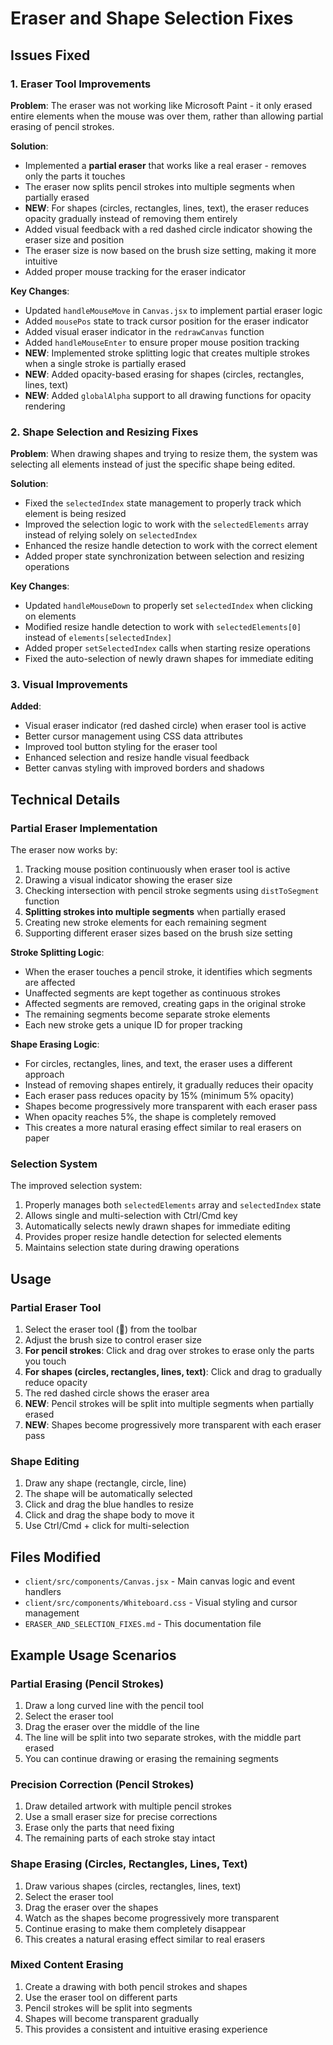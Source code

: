# Eraser and Shape Selection Fixes

## Issues Fixed

### 1. Eraser Tool Improvements

**Problem**: The eraser was not working like Microsoft Paint - it only erased entire elements when the mouse was over them, rather than allowing partial erasing of pencil strokes.

**Solution**: 
- Implemented a **partial eraser** that works like a real eraser - removes only the parts it touches
- The eraser now splits pencil strokes into multiple segments when partially erased
- **NEW**: For shapes (circles, rectangles, lines, text), the eraser reduces opacity gradually instead of removing them entirely
- Added visual feedback with a red dashed circle indicator showing the eraser size and position
- The eraser size is now based on the brush size setting, making it more intuitive
- Added proper mouse tracking for the eraser indicator

**Key Changes**:
- Updated `handleMouseMove` in `Canvas.jsx` to implement partial eraser logic
- Added `mousePos` state to track cursor position for the eraser indicator
- Added visual eraser indicator in the `redrawCanvas` function
- Added `handleMouseEnter` to ensure proper mouse position tracking
- **NEW**: Implemented stroke splitting logic that creates multiple strokes when a single stroke is partially erased
- **NEW**: Added opacity-based erasing for shapes (circles, rectangles, lines, text)
- **NEW**: Added `globalAlpha` support to all drawing functions for opacity rendering

### 2. Shape Selection and Resizing Fixes

**Problem**: When drawing shapes and trying to resize them, the system was selecting all elements instead of just the specific shape being edited.

**Solution**:
- Fixed the `selectedIndex` state management to properly track which element is being resized
- Improved the selection logic to work with the `selectedElements` array instead of relying solely on `selectedIndex`
- Enhanced the resize handle detection to work with the correct element
- Added proper state synchronization between selection and resizing operations

**Key Changes**:
- Updated `handleMouseDown` to properly set `selectedIndex` when clicking on elements
- Modified resize handle detection to work with `selectedElements[0]` instead of `elements[selectedIndex]`
- Added proper `setSelectedIndex` calls when starting resize operations
- Fixed the auto-selection of newly drawn shapes for immediate editing

### 3. Visual Improvements

**Added**:
- Visual eraser indicator (red dashed circle) when eraser tool is active
- Better cursor management using CSS data attributes
- Improved tool button styling for the eraser tool
- Enhanced selection and resize handle visual feedback
- Better canvas styling with improved borders and shadows

## Technical Details

### Partial Eraser Implementation
The eraser now works by:
1. Tracking mouse position continuously when eraser tool is active
2. Drawing a visual indicator showing the eraser size
3. Checking intersection with pencil stroke segments using `distToSegment` function
4. **Splitting strokes into multiple segments** when partially erased
5. Creating new stroke elements for each remaining segment
6. Supporting different eraser sizes based on the brush size setting

**Stroke Splitting Logic**:
- When the eraser touches a pencil stroke, it identifies which segments are affected
- Unaffected segments are kept together as continuous strokes
- Affected segments are removed, creating gaps in the original stroke
- The remaining segments become separate stroke elements
- Each new stroke gets a unique ID for proper tracking

**Shape Erasing Logic**:
- For circles, rectangles, lines, and text, the eraser uses a different approach
- Instead of removing shapes entirely, it gradually reduces their opacity
- Each eraser pass reduces opacity by 15% (minimum 5% opacity)
- Shapes become progressively more transparent with each eraser pass
- When opacity reaches 5%, the shape is completely removed
- This creates a more natural erasing effect similar to real erasers on paper

### Selection System
The improved selection system:
1. Properly manages both `selectedElements` array and `selectedIndex` state
2. Allows single and multi-selection with Ctrl/Cmd key
3. Automatically selects newly drawn shapes for immediate editing
4. Provides proper resize handle detection for selected elements
5. Maintains selection state during drawing operations

## Usage

### Partial Eraser Tool
1. Select the eraser tool (🧽) from the toolbar
2. Adjust the brush size to control eraser size
3. **For pencil strokes**: Click and drag over strokes to erase only the parts you touch
4. **For shapes (circles, rectangles, lines, text)**: Click and drag to gradually reduce opacity
5. The red dashed circle shows the eraser area
6. **NEW**: Pencil strokes will be split into multiple segments when partially erased
7. **NEW**: Shapes become progressively more transparent with each eraser pass

### Shape Editing
1. Draw any shape (rectangle, circle, line)
2. The shape will be automatically selected
3. Click and drag the blue handles to resize
4. Click and drag the shape body to move it
5. Use Ctrl/Cmd + click for multi-selection

## Files Modified

- `client/src/components/Canvas.jsx` - Main canvas logic and event handlers
- `client/src/components/Whiteboard.css` - Visual styling and cursor management
- `ERASER_AND_SELECTION_FIXES.md` - This documentation file

## Example Usage Scenarios

### Partial Erasing (Pencil Strokes)
1. Draw a long curved line with the pencil tool
2. Select the eraser tool
3. Drag the eraser over the middle of the line
4. The line will be split into two separate strokes, with the middle part erased
5. You can continue drawing or erasing the remaining segments

### Precision Correction (Pencil Strokes)
1. Draw detailed artwork with multiple pencil strokes
2. Use a small eraser size for precise corrections
3. Erase only the parts that need fixing
4. The remaining parts of each stroke stay intact

### Shape Erasing (Circles, Rectangles, Lines, Text)
1. Draw various shapes (circles, rectangles, lines, text)
2. Select the eraser tool
3. Drag the eraser over the shapes
4. Watch as the shapes become progressively more transparent
5. Continue erasing to make them completely disappear
6. This creates a natural erasing effect similar to real erasers

### Mixed Content Erasing
1. Create a drawing with both pencil strokes and shapes
2. Use the eraser tool on different parts
3. Pencil strokes will be split into segments
4. Shapes will become transparent gradually
5. This provides a consistent and intuitive erasing experience 